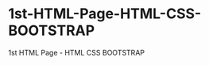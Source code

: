 1st-HTML-Page-HTML-CSS-BOOTSTRAP
================================

1st HTML Page - HTML CSS BOOTSTRAP
